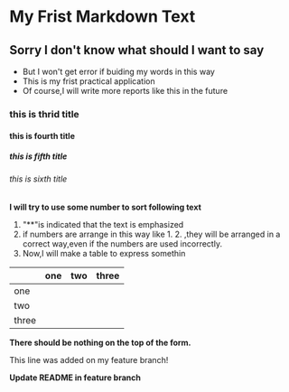 # My Frist Markdown Text

## Sorry I don't know what should I want to say

- But I won't get error if buiding my words in this way
- This is my frist practical application
- Of course,I will write more reports like this in the future
### this is thrid title
#### this is fourth title
##### this is fifth title
###### this is sixth title
**I will try to use some number to sort following text**
1. "**"is indicated that the text is emphasized
9. if numbers are arrange in this way like 1. 2. ,they will be arranged in a correct way,even if the numbers are used incorrectly.
3. Now,I will make a table to express somethin

|    |one|two|three|
|-     |---|--|--|
|one
|two
|three||

**There should be nothing on the top of the form.**

This line was added on my feature branch!

**Update README in feature branch**
